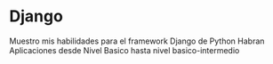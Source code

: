 # Django
Muestro mis habilidades para el framework Django de Python
Habran Aplicaciones desde Nivel Basico hasta nivel basico-intermedio
